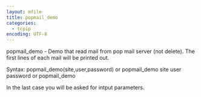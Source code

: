 ```yaml
---
layout: mfile
title: popmail_demo
categories:
  - tcpip
encoding: UTF-8
---
```


popmail\_demo - Demo that read mail from pop mail server (not delete).
               The first lines of each mail will be printed out.

Syntax:
   popmail\_demo(site,user,password)
 or
   popmail\_demo site user password
 or
   popmail\_demo

 In the last case you will be asked for intput parameters.
